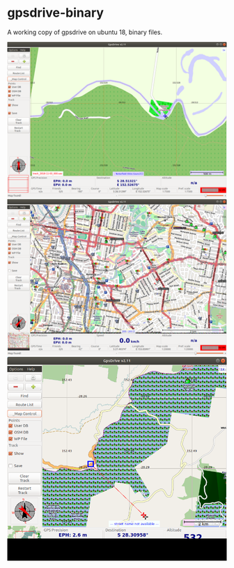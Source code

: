 # gpsdrive-binary
A working copy of gpsdrive on ubuntu 18, binary files.
<div><img src="gpsdriveScreenshot 2018-11-03 12:12:23.png" width="1200px" ></img></div>

<div><img src="gpsdriveScreenshot 2018-11-01 07:57:18.png" width="1200px" ></img></div>

<div><img src="gpsdrive22Screenshot 2018-11-01 17:00:28.png" width="1200px"> </img></div>
